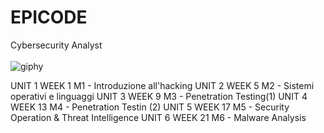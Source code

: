 # EPICODE
Cybersecurity Analyst <br>
<br> ![giphy](https://github.com/Jenovia02/Cybersecurity-Analyst/assets/134729946/ad5d5180-1532-40ed-ab83-315956470744)

UNIT 1 WEEK 1
M1 - Introduzione all'hacking
UNIT 2 WEEK 5
M2 - Sistemi operativi e linguaggi
UNIT 3 WEEK 9
M3 - Penetration Testing(1)
UNIT 4 WEEK 13
M4 - Penetration Testin (2)
UNIT 5 WEEK 17
M5 - Security Operation & Threat Intelligence
UNIT 6 WEEK 21
M6 - Malware Analysis

